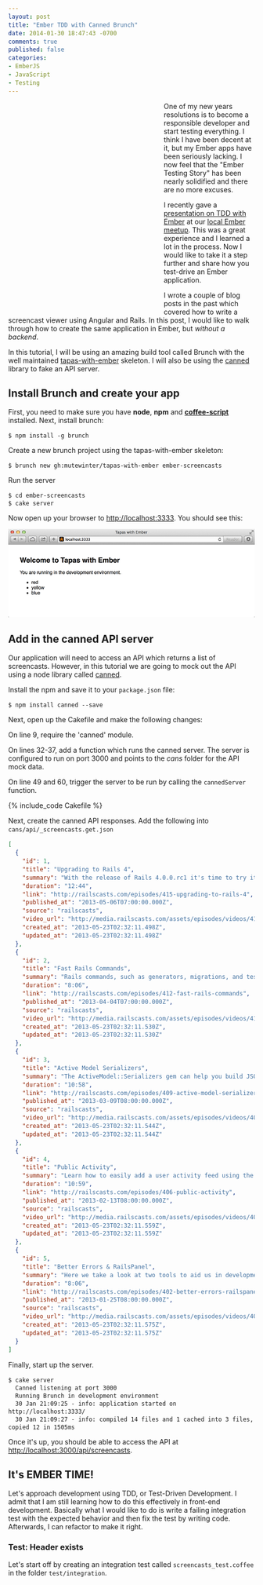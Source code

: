 ```yaml
---
layout: post
title: "Ember TDD with Canned Brunch"
date: 2014-01-30 18:47:43 -0700
comments: true
published: false
categories: 
- EmberJS
- JavaScript
- Testing
---
```


<div style="width: 288px;
      height: 400px;
      margin: 10px 30px 10px 0;
      float: left;
      background: transparent url(/images/posts/ember-brunch.jpg) 0 0 no-repeat;">
</div>

One of my new years resolutions is to become a responsible developer and start testing everything. I think I have been decent at it, but my Ember apps have been seriously lacking. I now feel that the "Ember Testing Story" has been nearly solidified and there are no more excuses.

I recently gave a [presentation on TDD with Ember](http://instructure.github.io/blog/2014/01/24/ember-run-loop-and-tdd/) at our [local Ember meetup](http://utahember.github.io/). This was a great experience and I learned a lot in the process. Now I would like to take it a step further and share how you test-drive an Ember application.

I wrote a couple of blog posts in the past which covered how to write a screencast viewer using Angular and Rails. In this post, I would like to walk through how to create the same application in Ember, but *without a backend*.

In this tutorial, I will be using an amazing build tool called Brunch with the well maintained [tapas-with-ember](https://github.com/mutewinter/tapas-with-ember) skeleton. I will also be using the [canned](https://github.com/sideshowcoder/canned) library to fake an API server.

<!-- more -->

## Install Brunch and create your app

First, you need to make sure you have **node**, **npm** and [**coffee-script**](https://npmjs.org/package/coffee-script) installed. Next, install brunch:

    $ npm install -g brunch

Create a new brunch project using the tapas-with-ember skeleton:

    $ brunch new gh:mutewinter/tapas-with-ember ember-screencasts

 Run the server

    $ cd ember-screencasts
    $ cake server

Now open up your browser to [http://localhost:3333](http://localhost:3333). You should see this:

![](/images/posts/ember-canned-brunch-1.png)

## Add in the canned API server

Our application will need to access an API which returns a list of screencasts. However, in this tutorial we are going to mock out the API using a node library called [canned](https://github.com/sideshowcoder/canned).

Install the npm and save it to your `package.json` file:

    $ npm install canned --save

Next, open up the Cakefile and make the following changes:

On line 9, require the 'canned' module.

On lines 32-37, add a function which runs the canned server. The server is configured to run on port 3000 and points to the *cans* folder for the API mock data.

On line 49 and 60, trigger the server to be run by calling the `cannedServer` function.

{% include_code Cakefile %}

Next, create the canned API responses. Add the following into `cans/api/_screencasts.get.json`

```json cans/api/_screencasts.get.json
[
  {
    "id": 1,
    "title": "Upgrading to Rails 4",
    "summary": "With the release of Rails 4.0.0.rc1 it's time to try it out and report any bugs. Here I walk you through the steps to upgrade a Rails 3.2 application to Rails 4.",
    "duration": "12:44",
    "link": "http://railscasts.com/episodes/415-upgrading-to-rails-4",
    "published_at": "2013-05-06T07:00:00.000Z",
    "source": "railscasts",
    "video_url": "http://media.railscasts.com/assets/episodes/videos/415-upgrading-to-rails-4.mp4",
    "created_at": "2013-05-23T02:32:11.498Z",
    "updated_at": "2013-05-23T02:32:11.498Z"
  },
  {
    "id": 2,
    "title": "Fast Rails Commands",
    "summary": "Rails commands, such as generators, migrations, and tests, have a tendency to be slow because they need to load the Rails app each time. Here I show three tools to make this faster: Zeus, Spring, and Commands.",
    "duration": "8:06",
    "link": "http://railscasts.com/episodes/412-fast-rails-commands",
    "published_at": "2013-04-04T07:00:00.000Z",
    "source": "railscasts",
    "video_url": "http://media.railscasts.com/assets/episodes/videos/412-fast-rails-commands.mp4",
    "created_at": "2013-05-23T02:32:11.530Z",
    "updated_at": "2013-05-23T02:32:11.530Z"
  },
  {
    "id": 3,
    "title": "Active Model Serializers",
    "summary": "The ActiveModel::Serializers gem can help you build JSON APIs through serializer objects. This provides a dedicated place to fully customize the JSON output.",
    "duration": "10:58",
    "link": "http://railscasts.com/episodes/409-active-model-serializers",
    "published_at": "2013-03-09T08:00:00.000Z",
    "source": "railscasts",
    "video_url": "http://media.railscasts.com/assets/episodes/videos/409-active-model-serializers.mp4",
    "created_at": "2013-05-23T02:32:11.544Z",
    "updated_at": "2013-05-23T02:32:11.544Z"
  },
  {
    "id": 4,
    "title": "Public Activity",
    "summary": "Learn how to easily add a user activity feed using the public_activity gem. Here I show both the default setup using model callbacks and a manual way to trigger activities.",
    "duration": "10:59",
    "link": "http://railscasts.com/episodes/406-public-activity",
    "published_at": "2013-02-13T08:00:00.000Z",
    "source": "railscasts",
    "video_url": "http://media.railscasts.com/assets/episodes/videos/406-public-activity.mp4",
    "created_at": "2013-05-23T02:32:11.559Z",
    "updated_at": "2013-05-23T02:32:11.559Z"
  },
  {
    "id": 5,
    "title": "Better Errors & RailsPanel",
    "summary": "Here we take a look at two tools to aid us in development: Better Errors which makes it easier than ever to debug exceptions, and RailsPanel, a Chrome extension to see Rails requests.",
    "duration": "8:06",
    "link": "http://railscasts.com/episodes/402-better-errors-railspanel",
    "published_at": "2013-01-25T08:00:00.000Z",
    "source": "railscasts",
    "video_url": "http://media.railscasts.com/assets/episodes/videos/402-better-errors-railspanel.mp4",
    "created_at": "2013-05-23T02:32:11.575Z",
    "updated_at": "2013-05-23T02:32:11.575Z"
  }
]
```

Finally, start up the server.

    $ cake server
      Canned listening at port 3000
      Running Brunch in development environment
      30 Jan 21:09:25 - info: application started on http://localhost:3333/
      30 Jan 21:09:27 - info: compiled 14 files and 1 cached into 3 files, copied 12 in 1505ms 

Once it's up, you should be able to access the API at [http://localhost:3000/api/screencasts](http://localhost:3000/api/screencasts).

## It's EMBER TIME!

Let's approach development using TDD, or Test-Driven Development. I admit that I am still learning how to do this effectively in front-end development. Basically what I would like to do is write a failing integration test with the expected behavior and then fix the test by writing code. Afterwards, I can refactor to make it right.

### Test: Header exists

Let's start off by creating an integration test called `screencasts_test.coffee` in the folder `test/integration`.
